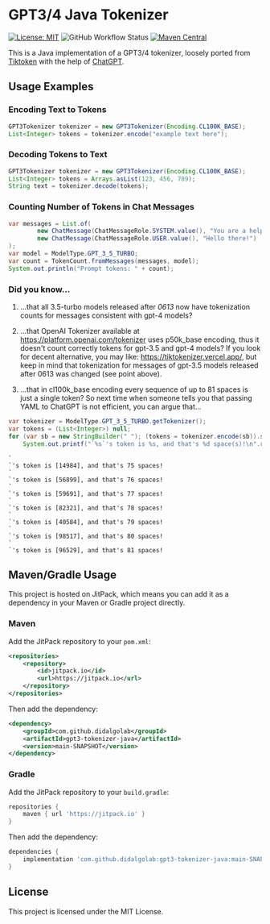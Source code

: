 # GPT3/4 Java Tokenizer

[![License: MIT](https://img.shields.io/github/license/didalgo2/gpt3-tokenizer-java?style=flat-square)](https://opensource.org/license/mit/)
![GitHub Workflow Status](https://img.shields.io/github/actions/workflow/status/didalgo2/gpt3-tokenizer-java/gradle.yml?style=flat-square)
[![Maven Central](https://img.shields.io/maven-central/v/com.didalgo/gpt3-tokenizer?style=flat-square)](https://central.sonatype.com/artifact/com.didalgo/gpt3-tokenizer/0.1.5)

This is a Java implementation of a GPT3/4 tokenizer, loosely ported from [Tiktoken](https://github.com/openai/tiktoken) with the help of [ChatGPT](https://openai.com/blog/chatgpt).

## Usage Examples

### Encoding Text to Tokens

```java
GPT3Tokenizer tokenizer = new GPT3Tokenizer(Encoding.CL100K_BASE);
List<Integer> tokens = tokenizer.encode("example text here");
```

### Decoding Tokens to Text

```java
GPT3Tokenizer tokenizer = new GPT3Tokenizer(Encoding.CL100K_BASE);
List<Integer> tokens = Arrays.asList(123, 456, 789);
String text = tokenizer.decode(tokens);
```

### Counting Number of Tokens in Chat Messages

```java
var messages = List.of(
        new ChatMessage(ChatMessageRole.SYSTEM.value(), "You are a helpful assistant."),
        new ChatMessage(ChatMessageRole.USER.value(), "Hello there!")
);
var model = ModelType.GPT_3_5_TURBO;
var count = TokenCount.fromMessages(messages, model);
System.out.println("Prompt tokens: " + count);
```

### Did you know...

1. ...that all 3.5-turbo models released after _0613_ now have tokenization counts for messages consistent with gpt-4 models?

1. ...that OpenAI Tokenizer available at https://platform.openai.com/tokenizer uses p50k_base encoding, thus it doesn't count correctly tokens for gpt-3.5 and gpt-4 models? If you look for decent alternative, you may like: https://tiktokenizer.vercel.app/, but keep in mind that tokenization for messages of gpt-3.5 models released after 0613 was changed (see point above).

1. ...that in cl100k_base encoding every sequence of up to 81 spaces is just a single token? So next time when someone tells you that passing YAML to ChatGPT is not efficient, you can argue that...
```java
var tokenizer = ModelType.GPT_3_5_TURBO.getTokenizer();
var tokens = (List<Integer>) null;
for (var sb = new StringBuilder(" "); (tokens = tokenizer.encode(sb)).size() == 1; sb.append(' '))
    System.out.printf("`%s`'s token is %s, and that's %d space(s)!\n".replace("(s)", sb.length()==1?"":"s"), sb, tokens, sb.length());

```
```
`                                                                           `'s token is [14984], and that's 75 spaces!
`                                                                            `'s token is [56899], and that's 76 spaces!
`                                                                             `'s token is [59691], and that's 77 spaces!
`                                                                              `'s token is [82321], and that's 78 spaces!
`                                                                               `'s token is [40584], and that's 79 spaces!
`                                                                                `'s token is [98517], and that's 80 spaces!
`                                                                                 `'s token is [96529], and that's 81 spaces!
```

## Maven/Gradle Usage

This project is hosted on JitPack, which means you can add it as a dependency in your Maven or Gradle project directly.

### Maven

Add the JitPack repository to your `pom.xml`:

```xml
<repositories>
    <repository>
        <id>jitpack.io</id>
        <url>https://jitpack.io</url>
    </repository>
</repositories>
```

Then add the dependency:

```xml
<dependency>
    <groupId>com.github.didalgolab</groupId>
    <artifactId>gpt3-tokenizer-java</artifactId>
    <version>main-SNAPSHOT</version>
</dependency>
```

### Gradle

Add the JitPack repository to your `build.gradle`:

```gradle
repositories {
    maven { url 'https://jitpack.io' }
}
```

Then add the dependency:

```gradle
dependencies {
    implementation 'com.github.didalgolab:gpt3-tokenizer-java:main-SNAPSHOT'
}
```

## License

This project is licensed under the MIT License.
